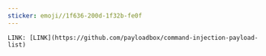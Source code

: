 ```yaml
---
sticker: emoji//1f636-200d-1f32b-fe0f
---
```

```ad-important
LINK: [LINK](https://github.com/payloadbox/command-injection-payload-list)
```


